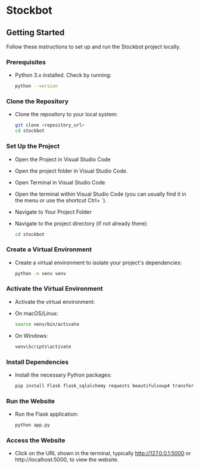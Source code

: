 # Stockbot

## Getting Started

Follow these instructions to set up and run the Stockbot project locally.

### Prerequisites

- Python 3.x installed. Check by running:
  ```bash
  python --version


### Clone the Repository
- Clone the repository to your local system:
    ```bash
    git clone <repository_url>
    cd stockbot

### Set Up the Project
- Open the Project in Visual Studio Code

- Open the project folder in Visual Studio Code.

- Open Terminal in Visual Studio Code

- Open the terminal within Visual Studio Code (you can usually find it in the menu or use the shortcut Ctrl+ `).

- Navigate to Your Project Folder

- Navigate to the project directory (if not already there):

    ```bash 
    cd stockbot

### Create a Virtual Environment
- Create a virtual environment to isolate your project's dependencies:
    ```bash
    python -m venv venv

### Activate the Virtual Environment

- Activate the virtual environment:

- On macOS/Linux:

    ```bash
    source venv/bin/activate


-  On Windows:

    ```bash
    venv\Scripts\activate

### Install Dependencies

- Install the necessary Python packages:

    ```bash
    pip install Flask flask_sqlalchemy requests beautifulsoup4 transformers torch flask-cors

### Run the Website
- Run the Flask application:

    ```bash
    python app.py


### Access the Website

- Click on the URL shown in the terminal, typically http://127.0.0.1:5000 or http://localhost:5000, to view the website.

